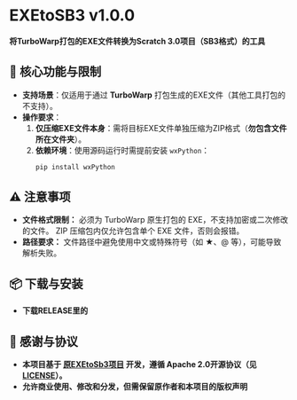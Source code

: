 # EXEtoSB3 v1.0.0  
**将TurboWarp打包的EXE文件转换为Scratch 3.0项目（SB3格式）的工具**  


## 📌 核心功能与限制  
- **支持场景**：仅适用于通过 **TurboWarp** 打包生成的EXE文件（其他工具打包的不支持）。  
- **操作要求**：  
  1. **仅压缩EXE文件本身**：需将目标EXE文件单独压缩为ZIP格式（**勿包含文件所在文件夹**）。  
  2. **依赖环境**：使用源码运行时需提前安装 `wxPython`：  
     ```bash  
     pip install wxPython
     
## ⚠️ 注意事项
- **文件格式限制：**
  必须为 TurboWarp 原生打包的 EXE，不支持加密或二次修改的文件。
  ZIP 压缩包内仅允许包含单个 EXE 文件，否则会报错。
- **路径要求：**
  文件路径中避免使用中文或特殊符号（如 ★、@ 等），可能导致解析失败。

## 📦 下载与安装
- **下载RELEASE里的**

## 🤝 感谢与协议  
- **本项目基于 [原EXEtoSb3项目](https://github.com/ZYF728/EXEtoSb3) 开发，遵循 **Apache 2.0开源协议**（见 [LICENSE](LICENSE)）。**
- **允许商业使用、修改和分发，但需保留原作者和本项目的版权声明**
